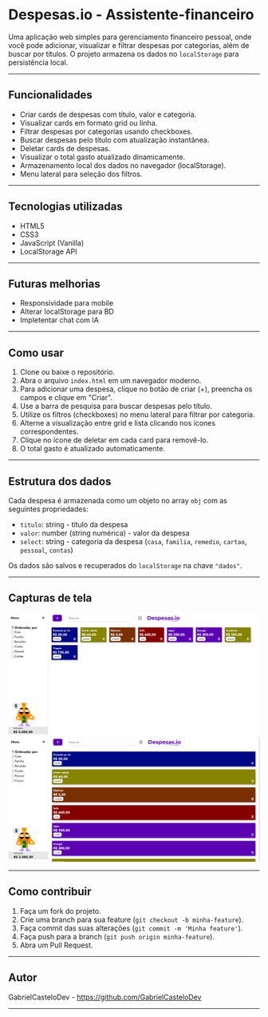 # Despesas.io - Assistente-financeiro

Uma aplicação web simples para gerenciamento financeiro pessoal, onde você pode adicionar, visualizar e filtrar despesas por categorias, além de buscar por títulos. O projeto armazena os dados no `localStorage` para persistência local.

---

## Funcionalidades

- Criar cards de despesas com título, valor e categoria.
- Visualizar cards em formato grid ou linha.
- Filtrar despesas por categorias usando checkboxes.
- Buscar despesas pelo título com atualização instantânea.
- Deletar cards de despesas.
- Visualizar o total gasto atualizado dinamicamente.
- Armazenamento local dos dados no navegador (localStorage).
- Menu lateral para seleção dos filtros.

---

## Tecnologias utilizadas

- HTML5
- CSS3
- JavaScript (Vanilla)
- LocalStorage API

---

## Futuras melhorias

- Responsividade para mobile
- Alterar localStorage para BD
- Impletentar chat com IA

---

## Como usar

1. Clone ou baixe o repositório.
2. Abra o arquivo `index.html` em um navegador moderno.
3. Para adicionar uma despesa, clique no botão de criar (+), preencha os campos e clique em "Criar".
4. Use a barra de pesquisa para buscar despesas pelo título.
5. Utilize os filtros (checkboxes) no menu lateral para filtrar por categoria.
6. Alterne a visualização entre grid e lista clicando nos ícones correspondentes.
7. Clique no ícone de deletar em cada card para removê-lo.
8. O total gasto é atualizado automaticamente.

---

## Estrutura dos dados

Cada despesa é armazenada como um objeto no array `obj` com as seguintes propriedades:

- `titulo`: string - título da despesa
- `valor`: number (string numérica) - valor da despesa
- `select`: string - categoria da despesa (`casa`, `familia`, `remedio`, `cartao`, `pessoal`, `contas`)

Os dados são salvos e recuperados do `localStorage` na chave `"dados"`.

---

## Capturas de tela

<img src="./pic1.png">
<img src="./pic2.png">

---

## Como contribuir

1. Faça um fork do projeto.
2. Crie uma branch para sua feature (`git checkout -b minha-feature`).
3. Faça commit das suas alterações (`git commit -m 'Minha feature'`).
4. Faça push para a branch (`git push origin minha-feature`).
5. Abra um Pull Request.

---

## Autor

GabrielCasteloDev - https://github.com/GabrielCasteloDev

---
